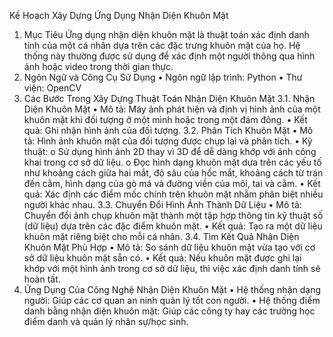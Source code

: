 Kế Hoạch Xây Dựng Ứng Dụng Nhận Diện Khuôn Mặt
1. Mục Tiêu
Ứng dụng nhận diện khuôn mặt là thuật toán xác định danh tính của một cá nhân dựa trên các đặc trưng khuôn mặt của họ. Hệ thống này thường được sử dụng để xác định một người thông qua hình ảnh hoặc video trong thời gian thực.
2. Ngôn Ngữ và Công Cụ Sử Dụng
•	Ngôn ngữ lập trình: Python
•	Thư viện: OpenCV
3. Các Bước Trong Xây Dựng Thuật Toán Nhận Diện Khuôn Mặt
3.1. Nhận Diện Khuôn Mặt
•	Mô tả: Máy ảnh phát hiện và định vị hình ảnh của một khuôn mặt khi đối tượng ở một mình hoặc trong một đám đông.
•	Kết quả: Ghi nhận hình ảnh của đối tượng.
3.2. Phân Tích Khuôn Mặt
•	Mô tả: Hình ảnh khuôn mặt của đối tượng được chụp lại và phân tích.
•	Kỹ thuật:
o	Sử dụng hình ảnh 2D thay vì 3D để dễ dàng khớp với ảnh công khai trong cơ sở dữ liệu.
o	Đọc hình dạng khuôn mặt dựa trên các yếu tố như khoảng cách giữa hai mắt, độ sâu của hốc mắt, khoảng cách từ trán đến cằm, hình dạng của gò má và đường viền của môi, tai và cằm.
•	Kết quả: Xác định các điểm mốc chính trên khuôn mặt nhằm phân biệt nhiều người khác nhau.
3.3. Chuyển Đổi Hình Ảnh Thành Dữ Liệu
•	Mô tả: Chuyển đổi ảnh chụp khuôn mặt thành một tập hợp thông tin kỹ thuật số (dữ liệu) dựa trên các đặc điểm khuôn mặt.
•	Kết quả: Tạo ra một dữ liệu khuôn mặt riêng biệt cho mỗi cá nhân.
3.4. Tìm Kết Quả Nhận Diện Khuôn Mặt Phù Hợp
•	Mô tả: So sánh dữ liệu khuôn mặt vừa tạo với cơ sở dữ liệu khuôn mặt sẵn có.
•	Kết quả: Nếu khuôn mặt được ghi lại khớp với một hình ảnh trong cơ sở dữ liệu, thì việc xác định danh tính sẽ hoàn tất.
4. Ứng Dụng Của Công Nghệ Nhận Diện Khuôn Mặt
•	Hệ thống nhận dạng người: Giúp các cơ quan an ninh quản lý tốt con người.
•	Hệ thống điểm danh bằng nhận diện khuôn mặt: Giúp các công ty hay các trường học điểm danh và quản lý nhân sự/học sinh.

